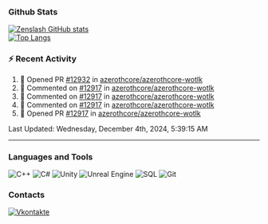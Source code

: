 ### Github Stats
[![Zenslash GitHub stats](https://github-readme-stats.vercel.app/api?username=zenslash&theme=tokyonight&count_private=false&show_icons=true)](https://github.com/zenslash)<br>
[![Top Langs](https://github-readme-stats.vercel.app/api/top-langs/?username=zenslash&theme=tokyonight&hide=html,css,cmake,javascript)](https://github.com/zenslash)

### :zap: Recent Activity

<!--RECENT_ACTIVITY:start-->
1. 💪 Opened PR [#12932](https://github.com/azerothcore/azerothcore-wotlk/pull/12932) in [azerothcore/azerothcore-wotlk](https://github.com/azerothcore/azerothcore-wotlk)
2. 💬 Commented on [#12917](https://github.com/azerothcore/azerothcore-wotlk/pull/12917#issuecomment-1234043470) in [azerothcore/azerothcore-wotlk](https://github.com/azerothcore/azerothcore-wotlk)
3. 💬 Commented on [#12917](https://github.com/azerothcore/azerothcore-wotlk/pull/12917#issuecomment-1233260435) in [azerothcore/azerothcore-wotlk](https://github.com/azerothcore/azerothcore-wotlk)
4. 💬 Commented on [#12917](https://github.com/azerothcore/azerothcore-wotlk/pull/12917#issuecomment-1233235182) in [azerothcore/azerothcore-wotlk](https://github.com/azerothcore/azerothcore-wotlk)
5. 💪 Opened PR [#12917](https://github.com/azerothcore/azerothcore-wotlk/pull/12917) in [azerothcore/azerothcore-wotlk](https://github.com/azerothcore/azerothcore-wotlk)
<!--RECENT_ACTIVITY:end-->

<!--RECENT_ACTIVITY:last_update-->
Last Updated: Wednesday, December 4th, 2024, 5:39:15 AM
<!--RECENT_ACTIVITY:last_update_end-->

---

### Languages and Tools
![C++](https://img.shields.io/badge/-C++-15130A?style=for-the-badge&logo=c&logoColor=458EC6)
![C#](https://img.shields.io/badge/C%23-15130A?style=for-the-badge&logo=c-sharp&logoColor=50D941)
![Unity](https://img.shields.io/badge/Unity-15130A?style=for-the-badge&logo=unity&logoColor=white)
![Unreal Engine](https://img.shields.io/badge/unrealengine-15130A.svg?style=for-the-badge&logo=unrealengine&logoColor=white)
![SQL](https://img.shields.io/badge/MySQL-15130A?style=for-the-badge&logo=mysql&logoColor=DB0F0F)
![Git](https://img.shields.io/badge/Git-15130A?style=for-the-badge&logo=git&logoColor=ED7373)

### Contacts
[![Vkontakte](https://img.shields.io/badge/-Vkontakte-15130A?style=for-the-badge&logo=Vk&logoColor=4F7DB3)](https://vk.com/zenslash)
